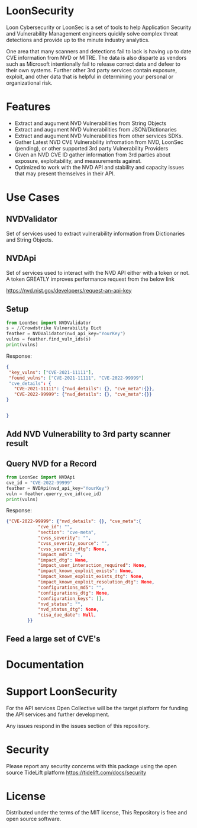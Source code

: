 # LoonSecurity

Loon Cybersecurity or LoonSec is a set of tools to help Application Security and Vulnerability Management engineers quickly solve complex threat detections and provide up to the minute industry analytics.

One area that many scanners and detections fail to lack is having up to date CVE information from NVD or MITRE. The data is also disparte as vendors such as Microsoft intentionally fail to release correct data and defeer to their own systems. Further other 3rd party services contain exposure, exploit, and other data that is helpful in determining your personal or organizational risk.

# Features

 - Extract and augument NVD Vulnerabilities from String Objects
 - Extract and augument NVD Vulnerabilities from JSON/Dictionaries
 - Extract and augument NVD Vulnerabilities from other services SDKs.
 - Gather Latest NVD CVE Vulnerability infromation from NVD, LoonSec (pending), or other supported 3rd party Vulnerability Providers
 - Given an NVD CVE ID gather information from 3rd parties about exposure, exploitability, and measurements against.
 - Optimized to work with the NVD API and stability and capacity issues that may present themselves in their API.

# Use Cases

## NVDValidator

Set of services used to extract vulnerability information from Dictionaries and String Objects. 

## NVDApi

Set of services used to interact with the NVD API either with a token or not. A token GREATLY improves performance request from the below link

https://nvd.nist.gov/developers/request-an-api-key

## Setup
```python
from LoonSec import NVDValidator
s = //Crowdstrike Vulnerability Dict
feather = NVDValidator(nvd_api_key="YourKey")
vulns = feather.find_vuln_ids(s)
print(vulns)
```

Response:

```json
{
 "key_vulns": ["CVE-2021-11111"],
 "found_vulns": ["CVE-2021-11111", "CVE-2022-99999"]
 "cve_details": {
   "CVE-2021-11111": {"nvd_details": {}, "cve_meta":{}},
   "CVE-2022-99999": {"nvd_details": {}, "cve_meta":{}}
}


}
```
## Add NVD Vulnerability to 3rd party scanner result

## Query NVD for a Record
```python
from LoonSec import NVDApi
cve_id = "CVE-2022-99999"
feather = NVDApi(nvd_api_key="YourKey")
vuln = feather.querry_cve_id(cve_id)
print(vulns)
```

Response:
```json
{"CVE-2022-99999": {"nvd_details": {}, "cve_meta":{
            "cve_id": "",
            "section": "cve-meta",
            "cvss_severity": "",
            "cvss_severity_source": "",
            "cvss_severity_dtg": None,
            "impact_md5": "",
            "impact_dtg": None,
            "impact_user_interaction_required": None,
            "impact_known_exploit_exists": None,
            "impact_known_exploit_exists_dtg": None,
            "impact_known_exploit_resolution_dtg": None,
            "configurations_md5": "",
            "configurations_dtg": None,
            "configuration_keys": [],
            "nvd_status": "",
            "nvd_status_dtg": None,
            "cisa_due_date": Null,
        }}
```

## Feed a large set of CVE's

 # Documentation

# Support LoonSecurity
For the API services Open Collective will be the target platform for funding the API services and further development. 

Any issues respond in the issues section of this repository.

 # Security

 Please report any security concerns with this package using the open source TideLift platform https://tidelift.com/docs/security

 # License

Distributed under the terms of the MIT license, This Repository is free and open source software.
